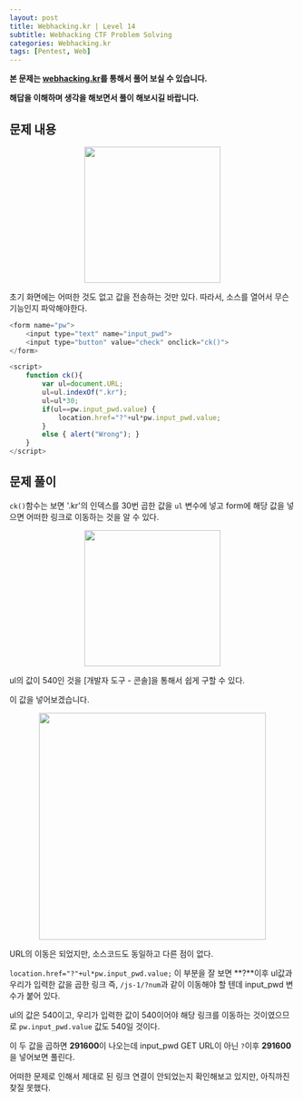 ```yaml
---
layout: post
title: Webhacking.kr | Level 14
subtitle: Webhacking CTF Problem Solving
categories: Webhacking.kr
tags: [Pentest, Web]
---
```


**본 문제는 [webhacking.kr](https://webhacking.kr)를 통해서 풀어 보실 수 있습니다.**

**해답을 이해하며 생각을 해보면서 풀이 해보시길 바랍니다.**

## 문제 내용

<p align="center">
<img src ="https://user-images.githubusercontent.com/78135526/196601493-6463e5ad-a105-4afa-9e1d-fe0d9a7f13a2.jpg" width = 240> 
</p>

초기 화면에는 어떠한 것도 없고 값을 전송하는 것만 있다. 따라서, 소스를 열어서 무슨 기능인지 파악해야한다.

```javascript
<form name="pw">
    <input type="text" name="input_pwd">
    <input type="button" value="check" onclick="ck()">
</form>

<script>
    function ck(){
        var ul=document.URL;
        ul=ul.indexOf(".kr");
        ul=ul*30;
        if(ul==pw.input_pwd.value) { 
            location.href="?"+ul*pw.input_pwd.value; 
        }
        else { alert("Wrong"); }
    }
</script>
```

## 문제 풀이

`ck()`함수는 보면 '.kr'의 인덱스를 30번 곱한 값을 `ul` 변수에 넣고 form에 해당 값을 넣으면 어떠한 링크로 이동하는 것을 알 수 있다.

<p align="center">
<img src ="https://user-images.githubusercontent.com/78135526/196602557-8f2e9807-76eb-4c8e-ac46-6ed6864fb60b.jpg" width = 240> 
</p>

ul의 값이 540인 것을 [개발자 도구 - 콘솔]을 통해서 쉽게 구할 수 있다.

이 값을 넣어보겠습니다.

<p align="center">
<img src ="https://user-images.githubusercontent.com/78135526/196602679-ebb82e0a-5dae-4971-a71a-6694a9860c9a.jpg" width = 400> 
</p>

URL의 이동은 되었지만, 소스코드도 동일하고 다른 점이 없다.

`location.href="?"+ul*pw.input_pwd.value;` 이 부분을 잘 보면 **?**이후 ul값과 우리가 입력한 값을 곱한 링크 즉, `/js-1/?num`과 같이 이동해야 할 텐데 input_pwd 변수가 붙어 있다.

ul의 값은 540이고, 우리가 입력한 값이 540이어야 해당 링크를 이동하는 것이였으므로 `pw.input_pwd.value` 값도 540일 것이다.

이 두 값을 곱하면 **291600**이 나오는데 input_pwd GET URL이 아닌 `?`이후 **291600**을 넣어보면 풀린다.

어떠한 문제로 인해서 제대로 된 링크 연결이 안되었는지 확인해보고 있지만, 아직까진 찾질 못했다.